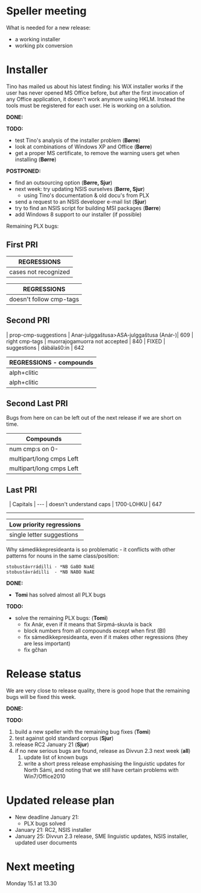 # Speller meeting

What is needed for a new release:
* a working installer
* working plx conversion

# Installer

Tino has mailed us about his latest finding: his WiX installer works if the user has never opened MS Office before, but after the first invocation of any Office application, it doesn't work anymore using HKLM. Instead the tools must be registered for each user. He is working on a solution.

**DONE:**

**TODO:**
* test Tino's analysis of the installer problem (**Børre**)
* look at combinations of Windows XP and Office (**Børre**)
* get a proper MS certificate, to remove the warning users get when installing (**Børre**)

**POSTPONED:**
* find an outsourcing option (**Børre, Sjur**)
* next week: try updating NSIS ourselves (**Børre, Sjur**)
    - using Tino's documentation & old docu's from PLX
* send a request to an NSIS developer e-mail list (**Sjur**)
* try to find an NSIS script for building MSI packages (**Børre**)
* add Windows 8 support to our installer (if possible)

Remaining PLX bugs:

## First PRI
|  REGRESSIONS
| ---
|  cases not recognized | čikčiin, bahkkejeaddjit, geavaheddjiide, buvttadeddjiide, láidesteaddjin | 376,412,426,452,932 | FIXED already

|  REGRESSIONS
| ---
|  doesn't follow cmp-tags | sámedikkepresideanta, ránubiellu, eaŋkiladoaibma  etc etc etc         | 489,535,359,1544

## Second PRI
|  prop-cmp-suggestions	  | Anar-julggaštusa>ASA-julggaštusa (Anár-)| 609
|  right cmp-tags		  | muorrajogamuorra not accepted           | 840		   | FIXED
|  suggestions			  | dábálaš0:in					   	        | 642

|  REGRESSIONS - compounds
| ---
|  alph+clitic             | `*sbat`  - we don't want clitics here     | 1544          | FIXED
|  alph+clitic             | `*gčhan` - we don't want clitics here     | 1544

## Second Last PRI

Bugs from here on can be left out of the next release if we are short on time.

|  Compounds
| ---
|  num cmp:s on 0-         | 051-nummarat             | 631
|  multipart/long cmps Left| stobustávrrádilli        | 786          | FIXED
|  multipart/long cmps Left| Ássanrievttijođiheaddjái | 819          | FIXED

## Last PRI

 
|  Capitals
| ---
|  doesn't understand caps | 1700-LOHKU | 647

----

|  Low priority regressions
| ---
|  single letter suggestions | đ | 461      | FIXED

Why sámedikkepresideanta is so problematic - it conflicts with other patterns for nouns in the same class/position:
```
stobustávrrádilli - *NB GaBO NaAE
stobustávrádilli  - *NB NABO NaAE
```

**DONE:**
* **Tomi** has solved almost all PLX bugs

**TODO:**
* solve the remaining PLX bugs: (**Tomi**)
    - fix Anár, even if it means that Sirpmá-skuvla is back
    - block numbers from all compounds except when first (BI)
    - fix sámedikkepresideanta, even if it makes other regressions (they are less important)
    - fix gčhan

# Release status

We are very close to release quality, there is good hope that the remaining bugs will be fixed this week.

**DONE:**

**TODO:**
1. build a new speller with the remaining bug fixes (**Tomi**)
1. test against gold standard corpus (**Sjur**)
1. release RC2 January 21 (**Sjur**)
1. if no new serious bugs are found, release as Divvun 2.3 next week (**all**)
    1. update list of known bugs
    1. write a short press release emphasising the linguistic updates for North Sámi, and noting that we still have certain problems with Win7/Office2010

# Updated release plan

* New deadline January 21:
    - PLX bugs solved
* January 21: RC2, NSIS installer
* January 25: Divvun 2.3 release, SME linguistic updates, NSIS installer, updated user documents

# Next meeting

Monday 15.1 at 13.30

